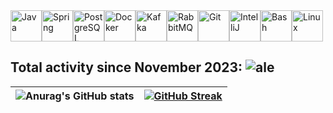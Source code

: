 <div style="display: flex; align-items: center;">
  <img src="https://cdn.jsdelivr.net/gh/devicons/devicon/icons/java/java-original.svg" height="50" alt="Java" />
  <img src="https://cdn.jsdelivr.net/gh/devicons/devicon/icons/spring/spring-original.svg" height="50" alt="Spring" />
  <img src="https://cdn.jsdelivr.net/gh/devicons/devicon/icons/postgresql/postgresql-original.svg" height="50" alt="PostgreSQL" />
  <img src="https://cdn.jsdelivr.net/gh/devicons/devicon/icons/docker/docker-original.svg" height="50" alt="Docker" />
  <img src="https://cdn.jsdelivr.net/gh/devicons/devicon/icons/apachekafka/apachekafka-original.svg" height="50" alt="Kafka" />
  <img src="https://cdn.jsdelivr.net/gh/devicons/devicon/icons/rabbitmq/rabbitmq-original.svg" height="50" alt="RabbitMQ" />
  <img src="https://cdn.jsdelivr.net/gh/devicons/devicon/icons/git/git-original.svg" height="50" alt="Git" />
  <img src="https://cdn.jsdelivr.net/gh/devicons/devicon/icons/intellij/intellij-original.svg" height="50" alt="IntelliJ" />
  <img src="https://cdn.jsdelivr.net/gh/devicons/devicon/icons/bash/bash-original.svg" height="50" alt="Bash" />
  <img src="https://cdn.jsdelivr.net/gh/devicons/devicon/icons/linux/linux-original.svg" height="50" alt="Linux" />
</div>

## Total activity since November 2023: ![ale](https://wakatime.com/badge/user/018becde-386e-43c8-8985-945d7c47aecf.svg)

| ![Anurag's GitHub stats](https://github-readme-stats.vercel.app/api?username=tssvett&show_icons=true&theme=github_dark_dimmed) | [![GitHub Streak](https://github-readme-streak-stats.herokuapp.com/?user=tssvett&theme=github_dark_dimmed)](https://git.io/streak-stats) |
|:---:|:---:|
